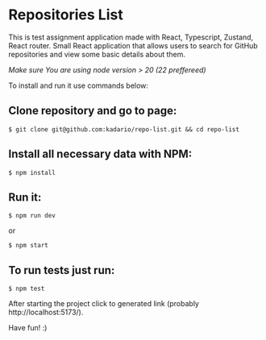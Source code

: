 # Repositories List

This is test assignment application made with React, Typescript, Zustand, React router.
Small React application that allows users to search for GitHub repositories and view some basic details about them.

_Make sure You are using node version > 20 (22 preffereed)_



To install and run it use commands below:

## Clone repository and go to page:

```
$ git clone git@github.com:kadario/repo-list.git && cd repo-list
```

## Install all necessary data with NPM:
```
$ npm install
```

## Run it:

```
$ npm run dev
```
or 

```
$ npm start
```

## To run tests just run:

```
$ npm test
```
After starting the project click to generated link (probably http://localhost:5173/).

Have fun! :)